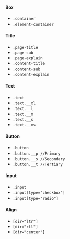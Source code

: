 #### Box
- `.container`
- `.element-container`

#### Title
- `.page-title`
- `.page-sub`
- `.page-explain`
- `.content-title`
- `.content-sub`
- `.content-explain`

#### Text
- `.text`
- `.text.__xl`
- `.text.__l`
- `.text.__m`
- `.text.__s`
- `.text.__xs`

#### Button
- `.button`
- `.button.__p //Primary`
- `.button.__s //Secondary`
- `.button.__t //Tertiary`

#### Input
- `.input`
- `.input[type="checkbox"]`
- `.input[type="radio"]`

#### Align
- `[dir="ltr"]`
- `[dir="rtl"]`
- `[dir="center"]`
